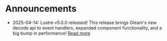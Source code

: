 # Announcements

- 2025-04-14: Lustre v5.0.0 released! This release brings Gleam's new decode api
  to event handlers, expanded component functionality, and a big bump in
  performance! [Read more](#)

